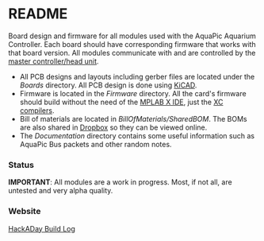 README
======
Board design and firmware for all modules used with the AquaPic Aquarium Controller. Each board should have corresponding firmware that works with that board version. All modules communicate with and are controlled by the [master controller/head unit](https://github.com/AquaPic/AquaPicController).

 * All PCB designs and layouts including gerber files are located under the _Boards_ directory. All PCB design is done using [KiCAD](http://kicad-pcb.org/). 
 * Firmware is located in the _Firmware_ directory. All the card's firmware should build without the need of the [MPLAB X IDE](http://www.microchip.com/mplab/mplab-x-ide), just the [XC compilers](http://www.microchip.com/mplab/compilers).
 * Bill of materials are located in _BillOfMaterials/SharedBOM_. The BOMs are also shared in [Dropbox](https://www.dropbox.com/sh/w6prsuc161ip8sk/AAB5hL-DV105aX62imDUn7SDa?dl=0) so they can be viewed online. 
 * The _Documentation_ directory contains some useful information such as AquaPic Bus packets and other random notes.

### Status 
**IMPORTANT**: All modules are a work in progress. Most, if not all, are untested and very alpha quality.

### Website 
[HackADay Build Log](https://hackaday.io/project/1436-aquapic-aquarium-controller)
